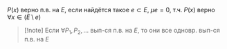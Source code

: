 $P(x)$ верно п.в. на $E$, если найдётся такое $e \subset E,\ \mu e=0$, т.ч. $P(x)$ верно $\forall x \in (E\setminus e)$

>[!note] Если $\forall P_{1}, P_{2},\dots$ вып-ся п.в. на $E$, то они все одновр. вып-ся п.в. на $E$


